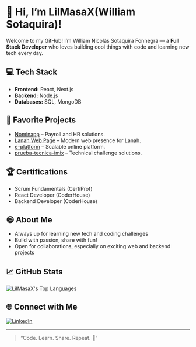 # 👋 Hi, I’m LilMasaX(William Sotaquira)!

Welcome to my GitHub! I’m William Nicolás Sotaquira Fonnegra — a **Full Stack Developer** who loves building cool things with code and learning new tech every day.

## 💻 Tech Stack

- **Frontend:** React, Next.js  
- **Backend:** Node.js  
- **Databases:** SQL, MongoDB

## 🚀 Favorite Projects

- [Nominapp](https://github.com/LilMasaX/Nominapp-react.js-next.js) – Payroll and HR solutions.
- [Lanah Web Page](https://github.com/LilMasaX/lanah-web-page) – Modern web presence for Lanah.
- [e-platform](https://github.com/e-lumeholding/e-platform) – Scalable online platform.
- [prueba-tecnica-imix](https://github.com/LilMasaX/prueba-tecnica-imix) – Technical challenge solutions.

## 🏆 Certifications

- Scrum Fundamentals (CertiProf)
- React Developer (CoderHouse)
- Backend Developer (CoderHouse)

## 😄 About Me

- Always up for learning new tech and coding challenges
- Build with passion, share with fun!
- Open for collaborations, especially on exciting web and backend projects

## 📈 GitHub Stats


![LilMasaX's Top Languages](https://github-readme-stats.vercel.app/api/top-langs/?username=LilMasaX&layout=compact&theme=radical)

## 🌐 Connect with Me

[![LinkedIn](https://img.shields.io/badge/LinkedIn-blue?logo=linkedin)](https://www.linkedin.com/in/william-nicolas-sotaquira-fonnegra-3129a1302/)

---

> “Code. Learn. Share. Repeat. 🚀”
